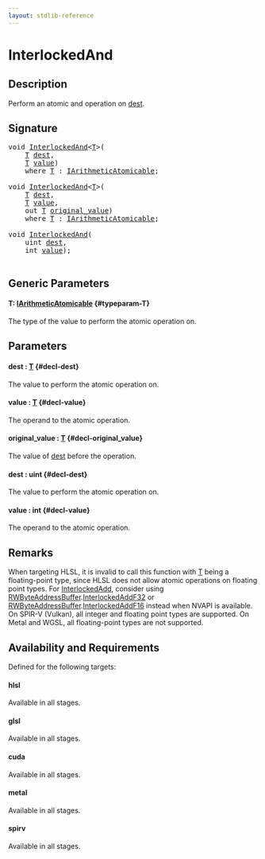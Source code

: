 ```yaml
---
layout: stdlib-reference
---
```


# InterlockedAnd

## Description

Perform an atomic and operation on <span class='code'><a href="/stdlib-reference/global-decls/interlockedand-0b#decl-dest" class="code_param">dest</a></span>.



## Signature 

<pre>
<span class="code_keyword">void</span> <a href="/stdlib-reference/global-decls/interlockedand-0b">InterlockedAnd</a>&lt;<a href="/stdlib-reference/global-decls/interlockedand-0b#typeparam-T" class="code_type">T</a>&gt;(
    <a href="/stdlib-reference/global-decls/interlockedand-0b#typeparam-T" class="code_type">T</a> <a href="/stdlib-reference/global-decls/interlockedand-0b#decl-dest" class="code_param">dest</a>,
    <a href="/stdlib-reference/global-decls/interlockedand-0b#typeparam-T" class="code_type">T</a> <a href="/stdlib-reference/global-decls/interlockedand-0b#decl-value" class="code_param">value</a>)
    <span class='code_keyword'>where</span> <a href="/stdlib-reference/global-decls/interlockedand-0b#typeparam-T" class="code_type">T</a> : <a href="/stdlib-reference/interfaces/iarithmeticatomicable-01b/index" class="code_type">IArithmeticAtomicable</a>;

<span class="code_keyword">void</span> <a href="/stdlib-reference/global-decls/interlockedand-0b">InterlockedAnd</a>&lt;<a href="/stdlib-reference/global-decls/interlockedand-0b#typeparam-T" class="code_type">T</a>&gt;(
    <a href="/stdlib-reference/global-decls/interlockedand-0b#typeparam-T" class="code_type">T</a> <a href="/stdlib-reference/global-decls/interlockedand-0b#decl-dest" class="code_param">dest</a>,
    <a href="/stdlib-reference/global-decls/interlockedand-0b#typeparam-T" class="code_type">T</a> <a href="/stdlib-reference/global-decls/interlockedand-0b#decl-value" class="code_param">value</a>,
    <span class="code_keyword">out</span> <a href="/stdlib-reference/global-decls/interlockedand-0b#typeparam-T" class="code_type">T</a> <a href="/stdlib-reference/global-decls/interlockedand-0b#decl-original_value" class="code_param">original_value</a>)
    <span class='code_keyword'>where</span> <a href="/stdlib-reference/global-decls/interlockedand-0b#typeparam-T" class="code_type">T</a> : <a href="/stdlib-reference/interfaces/iarithmeticatomicable-01b/index" class="code_type">IArithmeticAtomicable</a>;

<span class="code_keyword">void</span> <a href="/stdlib-reference/global-decls/interlockedand-0b">InterlockedAnd</a>(
    <span class="code_keyword">uint</span> <a href="/stdlib-reference/global-decls/interlockedand-0b#decl-dest" class="code_param">dest</a>,
    <span class="code_keyword">int</span> <a href="/stdlib-reference/global-decls/interlockedand-0b#decl-value" class="code_param">value</a>);

</pre>

## Generic Parameters

#### T: [IArithmeticAtomicable](/stdlib-reference/interfaces/iarithmeticatomicable-01b/index) {#typeparam-T}
The type of the value to perform the atomic operation on.


## Parameters

#### dest  : [T](/stdlib-reference/global-decls/interlockedand-0b#typeparam-T) {#decl-dest}
The value to perform the atomic operation on.

#### value  : [T](/stdlib-reference/global-decls/interlockedand-0b#typeparam-T) {#decl-value}
The operand to the atomic operation.

#### original\_value  : [T](/stdlib-reference/global-decls/interlockedand-0b#typeparam-T) {#decl-original_value}
The value of <span class='code'><a href="/stdlib-reference/global-decls/interlockedand-0b#decl-dest" class="code_param">dest</a></span> before the operation.

#### dest  : uint {#decl-dest}
The value to perform the atomic operation on.

#### value  : int {#decl-value}
The operand to the atomic operation.


## Remarks
When targeting HLSL, it is invalid to call this function with <span class='code'><a href="/stdlib-reference/global-decls/interlockedand-0b#typeparam-T" class="code_type">T</a></span> being a floating-point type, since
HLSL does not allow atomic operations on floating point types. For <span class='code'><a href="/stdlib-reference/global-decls/interlockedadd-0b">InterlockedAdd</a></span>, consider using
<span class='code'><a href="/stdlib-reference/types/rwbyteaddressbuffer-0126d/index" class="code_type">RWByteAddressBuffer</a>.<a href="/stdlib-reference/types/rwbyteaddressbuffer-0126d/interlockedaddf32-0be">InterlockedAddF32</a></span> or <span class='code'><a href="/stdlib-reference/types/rwbyteaddressbuffer-0126d/index" class="code_type">RWByteAddressBuffer</a>.<a href="/stdlib-reference/types/rwbyteaddressbuffer-0126d/interlockedaddf16-0be">InterlockedAddF16</a></span> instead when NVAPI is available.
On SPIR-V (Vulkan), all integer and floating point types are supported.
On Metal and WGSL, all floating-point types are not supported.


## Availability and Requirements

Defined for the following targets:

#### hlsl
Available in all stages.

#### glsl
Available in all stages.

#### cuda
Available in all stages.

#### metal
Available in all stages.

#### spirv
Available in all stages.



